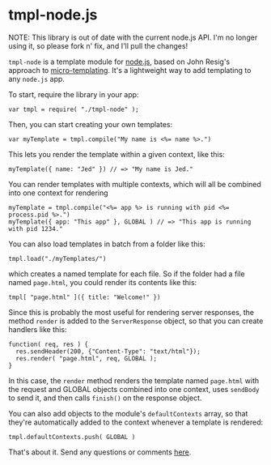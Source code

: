 tmpl-node.js
============

NOTE: This library is out of date with the current node.js API. I'm no longer using it, so please fork n' fix, and I'll pull the changes!

`tmpl-node` is a template module for [node.js](http://nodejs.org/), based on John Resig's approach to [micro-templating](http://ejohn.org/blog/javascript-micro-templating/). It's a lightweight way to add templating to any `node.js` app.

To start, require the library in your app:

    var tmpl = require( "./tmpl-node" );

Then, you can start creating your own templates:

    var myTemplate = tmpl.compile("My name is <%= name %>.")

This lets you render the template within a given context, like this:

    myTemplate({ name: "Jed" }) // => "My name is Jed."

You can render templates with multiple contexts, which will all be combined into one context for rendering

    myTemplate = tmpl.compile("<%= app %> is running with pid <%= process.pid %>.")
    myTemplate({ app: "This app" }, GLOBAL ) // => "This app is running with pid 1234."

You can also load templates in batch from a folder like this:

    tmpl.load("./myTemplates/")

which creates a named template for each file. So if the folder had a file named `page.html`, you could render its contents like this:

    tmpl[ "page.html" ]({ title: "Welcome!" })

Since this is probably the most useful for rendering server responses, the method `render` is added to the `ServerResponse` object, so that you can create handlers like this:

    function( req, res ) {
      res.sendHeader(200, {"Content-Type": "text/html"});	
      res.render( "page.html", req, GLOBAL );
    }

In this case, the `render` method renders the template named `page.html` with the request and GLOBAL objects combined into one context, uses `sendBody` to send it, and then calls `finish()` on the response object.

You can also add objects to the module's `defaultContexts` array, so that they're automatically added to the context whenever a template is rendered:

    tmpl.defaultContexts.push( GLOBAL )

That's about it. Send any questions or comments [here](http://twitter.com/jedschmidt).